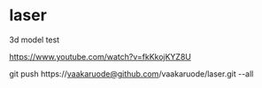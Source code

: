 # laser
3d model
test


https://www.youtube.com/watch?v=fkKkojKYZ8U


git push https://vaakaruode@github.com/vaakaruode/laser.git --all